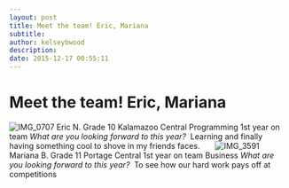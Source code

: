 ```yaml
---
layout: post
title: Meet the team! Eric, Mariana
subtitle:
author: kelseybwood
description:
date: 2015-12-17 00:55:11
---
```


# Meet the team! Eric, Mariana

![IMG_0707](/wp-content/uploads/2015/12/IMG_07071-202x300.jpg) Eric N. Grade 10 Kalamazoo Central Programming 1st year on team _What are you looking forward to this year?_  Learning and finally having something cool to shove in my friends faces.       ![IMG_3591](http://strykeforce.org/wp-content/uploads/2015/12/IMG_3591-225x300.png)  Mariana B. Grade 11 Portage Central 1st year on team Business _What are you looking forward to this year?_  To see how our hard work pays off at competitions
